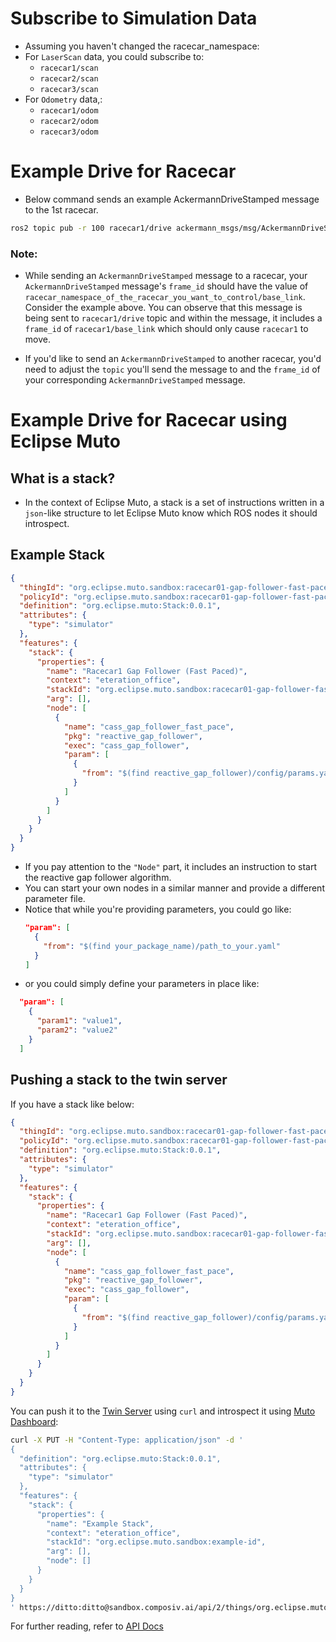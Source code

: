 # Subscribe to Simulation Data
- Assuming you haven't changed the racecar_namespace: 
- For `LaserScan` data, you could subscribe to:
  + `racecar1/scan`
  + `racecar2/scan`
  + `racecar3/scan`
- For `Odometry` data,:
  + `racecar1/odom`
  + `racecar2/odom`
  + `racecar3/odom`

# Example Drive for Racecar
- Below command sends an example AckermannDriveStamped message to the 1st racecar. 
```bash
ros2 topic pub -r 100 racecar1/drive ackermann_msgs/msg/AckermannDriveStamped "{header: {stamp: {sec: 0, nanosec: 0}, frame_id: 'racecar1/base_link'}, drive: {steering_angle: 1.0, steering_angle_velocity: 1.0, speed: 1.0, acceleration: 0.0, jerk: 0.0}}"
```

### Note: 
- While sending an `AckermannDriveStamped` message to a racecar, your `AckermannDriveStamped` message's `frame_id` should have the value of `racecar_namespace_of_the_racecar_you_want_to_control/base_link`. Consider the example above. You can observe that this message is being sent to `racecar1/drive` topic and within the message, it includes a `frame_id` of `racecar1/base_link` which should only cause `racecar1` to move. 

- If you'd like to send an `AckermannDriveStamped` to another racecar, you'd need to adjust the `topic` you'll send the message to and the `frame_id` of your corresponding `AckermannDriveStamped` message.

# Example Drive for Racecar using Eclipse Muto

## What is a stack?
- In the context of Eclipse Muto, a stack is a set of instructions written in a `json`-like structure to let Eclipse Muto know which ROS nodes it should introspect.

## Example Stack
```json
{
  "thingId": "org.eclipse.muto.sandbox:racecar01-gap-follower-fast-pace",
  "policyId": "org.eclipse.muto.sandbox:racecar01-gap-follower-fast-pace",
  "definition": "org.eclipse.muto:Stack:0.0.1",
  "attributes": {
    "type": "simulator"
  },
  "features": {
    "stack": {
      "properties": {
        "name": "Racecar1 Gap Follower (Fast Paced)",
        "context": "eteration_office",
        "stackId": "org.eclipse.muto.sandbox:racecar01-gap-follower-fast-pace",
        "arg": [],
        "node": [
          {
            "name": "cass_gap_follower_fast_pace",
            "pkg": "reactive_gap_follower",
            "exec": "cass_gap_follower",
            "param": [
              {
                "from": "$(find reactive_gap_follower)/config/params.yaml"
              }
            ]
          }
        ]
      }
    }
  }
}
```
- If you pay attention to the `"Node"` part, it includes an instruction to start the reactive gap follower algorithm. 
- You can start your own nodes in a similar manner and provide a different parameter file. 
- Notice that while you're providing parameters, you could go like: 
  ```json
  "param": [
    {
      "from": "$(find your_package_name)/path_to_your.yaml"
    }
  ]
  ```
-  or you could simply define your parameters in place like:
```json
  "param": [
    {
      "param1": "value1",
      "param2": "value2"
    }
  ]
```

## Pushing a stack to the twin server

If you have a stack like below:
```json
{
  "thingId": "org.eclipse.muto.sandbox:racecar01-gap-follower-fast-pace",
  "policyId": "org.eclipse.muto.sandbox:racecar01-gap-follower-fast-pace",
  "definition": "org.eclipse.muto:Stack:0.0.1",
  "attributes": {
    "type": "simulator"
  },
  "features": {
    "stack": {
      "properties": {
        "name": "Racecar1 Gap Follower (Fast Paced)",
        "context": "eteration_office",
        "stackId": "org.eclipse.muto.sandbox:racecar01-gap-follower-fast-pace",
        "arg": [],
        "node": [
          {
            "name": "cass_gap_follower_fast_pace",
            "pkg": "reactive_gap_follower",
            "exec": "cass_gap_follower",
            "param": [
              {
                "from": "$(find reactive_gap_follower)/config/params.yaml"
              }
            ]
          }
        ]
      }
    }
  }
}
```
You can push it to the [Twin Server](http://sandbox.composiv.ai) using `curl` and introspect it using [Muto Dashboard](dashboard.composiv.ai):
```bash
curl -X PUT -H "Content-Type: application/json" -d '
{
  "definition": "org.eclipse.muto:Stack:0.0.1",
  "attributes": {                              
    "type": "simulator"
  },                   
  "features": {
    "stack": {
      "properties": {
        "name": "Example Stack",
        "context": "eteration_office",
        "stackId": "org.eclipse.muto.sandbox:example-id",
        "arg": [],                                       
        "node": []
      }           
    }
  } 
}   
' https://ditto:ditto@sandbox.composiv.ai/api/2/things/org.eclipse.muto.sandbox:org.eclipse.muto.sandbox:example-id.launch
```
For further reading, refer to [API Docs](https://sandbox.composiv.ai/apidoc/)
